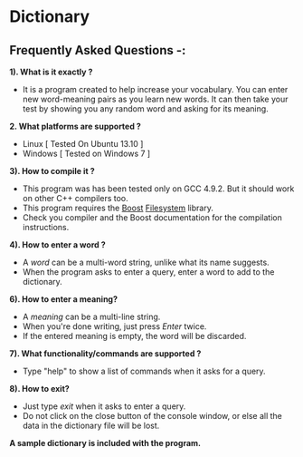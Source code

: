 # Dictionary
Frequently Asked Questions -:
-----------------------------

**1). What is it exactly ?**
  - It is a program created to help increase your vocabulary.
    You can enter new word-meaning pairs as you learn new words.
    It can then take your test by showing you any random word and asking for its meaning.
  
**2. What platforms are supported ?**
  - Linux [ Tested On Ubuntu 13.10 ]
  - Windows [ Tested on Windows 7 ]
  
**3). How to compile it ?**
  - This program was has been tested only on GCC 4.9.2. But it should work on other C++ compilers too.
  - This program requires the [Boost][1] [Filesystem][2] library.
  - Check you compiler and the Boost documentation for the compilation instructions.
  
**4). How to enter a word ?**  
  - A *word* can be a multi-word string, unlike what its name suggests.
  - When the program asks to enter a query, enter a word to add to the dictionary.
   
**6). How to enter a meaning?**
  - A *meaning* can be a multi-line string.
  - When you're done writing, just press *Enter* twice.
  - If the entered meaning is empty, the word will be discarded.

**7). What functionality/commands are supported ?**
  - Type "help" to show a list of commands when it asks for a query.
  
**8). How to exit?**
  - Just type *exit* when it asks to enter a query.
  - Do not click on the close button of the console window, or else all the data in the dictionary file will be lost.


**A sample dictionary is included with the program.** 


[1]:http://www.boost.org
[2]:http://www.boost.org/doc/libs/1_57_0/libs/filesystem/doc/index.htm
